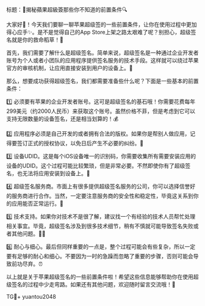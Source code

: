 标题：🚀揭秘蘋果超級簽那些你不知道的前置条件🔍

大家好👋！今天我们要聊一聊苹果超级签的一些前置条件，让你在使用过程中更加得心应手✨。是不是觉得自己的App Store上架之路太艰难了呢？别担心，超级签名就是你的救命稻草！🌟

首先，我们需要了解什么是超级签名。简单来说，超级签名是一种通过企业开发者账号为个人或者小团队的应用程序提供签名服务的技术手段。这样就可以绕过苹果官方的审核机制，让应用直接安装到用户的设备上。🎯

那么，想要成功获得超级签名，我们都需要准备些什么呢？下面是一些基本的前置条件：

1️⃣ 必须要有苹果的企业开发者账号。这可是超级签名的基石哦！你需要花费每年299美元（约2000人民币）来获取这个账号。虽然价格不菲，但是考虑到它可以支持无限数量的设备签名，还是相当划算的！💰

2️⃣ 应用程序必须是自己开发的或者拥有合法的版权。如果你是帮别人做应用，记得要签订正式的授权协议，以免日后产生不必要的纠纷。📝

3️⃣ 设备UDID。这是每个iOS设备唯一的识别码，你需要收集所有需要安装应用的设备的UDID。这个过程可能比较繁琐，但是非常必要。不然即使你有了超级签名，也无法将应用安装到设备上。📱

4️⃣ 超级签名服务商。市面上有很多提供超级签名服务的公司，你可以选择信誉好的服务商进行合作。当然，一定要注意服务商的安全性和稳定性，毕竟这关系到你的应用能否正常运行。💼

5️⃣ 技术支持。如果你对技术不是很了解，建议找一个有经验的技术人员帮忙处理相关事宜。毕竟，超级签名涉及到很多技术细节，稍有不慎就可能导致签名失败或者其他问题。👨‍💻

6️⃣ 耐心与细心。最后但同样重要的一点是，整个过程可能会有些复杂，所以一定要有足够的耐心和细心。不要因为一时的急躁而忽略了重要的步骤，否则可能会导致前功尽弃。⏰

以上就是关于苹果超级签名的一些前置条件啦！希望这些信息能够帮助你在使用超级签名的过程中少走弯路。如果还有其他问题，欢迎随时留言交流哦！💬

TG💪+ yuantou2048